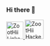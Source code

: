 ### Hi there 👋

<a href="https://www.linkedin.com/in/zoothii/">
<img alt="ZootHii Linkedin" src="https://user-images.githubusercontent.com/34456517/108375286-dd237b80-7212-11eb-981a-c5391863b7f6.png" width=45" height="45">
</a>

<a href="https://www.hackerrank.com/ZootHii">
<img alt="ZootHii Hackerrank" src="https://user-images.githubusercontent.com/34456517/108373456-f75c5a00-7210-11eb-8a85-0c76900e84e5.png" width=50" height="50">
</a>


